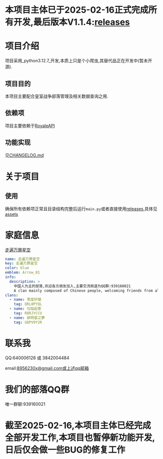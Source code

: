 # 本项目主体已于2025-02-16正式完成所有开发,最后版本V1.1.4:[releases](https://github.com/Arshtyi/RoyaleAnalyze/releases)

# 项目介绍

项目采用_python3.12.7_开发,本质上只是个小爬虫,其替代品正在开发中(暂未开源).

## 项目目的

本项目主要配合皇室战争部落管理及相关数据查询之用.

## 依赖项

项目主要依赖于[RoyaleAPI](https://royaleapi.com/)

## 功能实现

见[CHANGELOG.md](https://github.com/Arshtyi/RoyaleAnalyze/blob/main/CHANGELOG.md)

# 关于项目
## 使用
确保所有依赖项正常且目录结构完整后运行`main.py`或者直接使用[releases](https://github.com/Arshtyi/RoyaleAnalyze/releases),具体见[assets](https://github.com/Arshtyi/RoyaleAnalyze/tree/main/assets)

# 家庭信息

[走遍万罪星空](https://github.com/Arshtyi/RoyaleAnalyze/blob/main/%E8%B5%B0%E9%81%8D%E4%B8%87%E7%BD%AA%E6%98%9F%E7%A9%BA.yml "家庭信息")

```yml
name: 走遍万罪星空
key: 走遍万罪星空
color: blue
emblem: Arrow_01
info:
  description: >
    中国人为主的部落,欢迎各方朋友加入,主要交流频道为QQ群:939160021
    A clan mainly composed of Chinese people, welcoming friends from all sides to join. The main communication channel is QQ group: 939160021
clans:
  - name: 零度轩辕
    tag: QRL0PYQL
  - name: 勾指起誓
    tag: R8RJYCCU
  - name: 啟明星之夢
    tag: GQPV9Y2R
```
# 联系我
QQ:640006128 或 3842004484

email:8956230x@gmail.com或上述qq邮箱
# 我们的部落QQ群
唯一群聊:939160021
# 截至2025-02-16,本项目主体已经完成全部开发工作,本项目也暂停新功能开发,日后仅会做一些BUG的修复工作